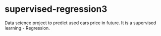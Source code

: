 # supervised-regression3
Data science project to predict used cars price in future. It is a supervised learning - Regression.
